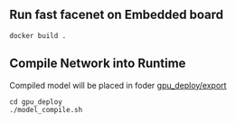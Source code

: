 
## Run fast facenet on Embedded board

`docker build .`

## Compile Network into Runtime

Compiled model will be placed in foder [gpu_deploy/export](gpu_deploy/export)
```
cd gpu_deploy
./model_compile.sh
```
